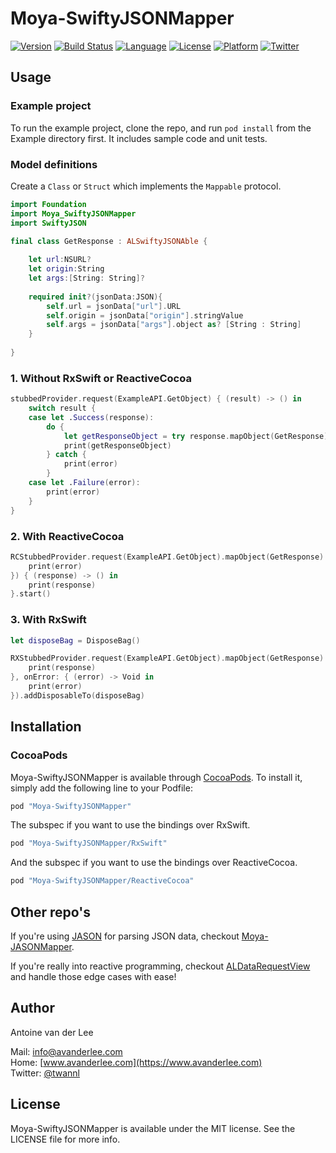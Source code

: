 # Moya-SwiftyJSONMapper

[![Version](https://img.shields.io/cocoapods/v/Moya-SwiftyJSONMapper.svg?style=flat)](http://cocoapods.org/pods/Moya-SwiftyJSONMapper)
[![Build Status](https://travis-ci.org/AvdLee/Moya-SwiftyJSONMapper.svg?style=flat&branch=master)](https://travis-ci.org/AvdLee/Moya-SwiftyJSONMapper)
[![Language](https://img.shields.io/badge/language-swift2.3-f48041.svg?style=flat)](https://developer.apple.com/swift)
[![License](https://img.shields.io/cocoapods/l/Moya-SwiftyJSONMapper.svg?style=flat)](http://cocoapods.org/pods/Moya-SwiftyJSONMapper)
[![Platform](https://img.shields.io/cocoapods/p/Moya-SwiftyJSONMapper.svg?style=flat)](http://cocoapods.org/pods/Moya-SwiftyJSONMapper)
[![Twitter](https://img.shields.io/badge/twitter-@twannl-blue.svg?style=flat)](http://twitter.com/twannl)

## Usage

### Example project
To run the example project, clone the repo, and run `pod install` from the Example directory first. It includes sample code and unit tests.


### Model definitions
Create a `Class` or `Struct` which implements the `Mappable` protocol.

```swift
import Foundation
import Moya_SwiftyJSONMapper
import SwiftyJSON

final class GetResponse : ALSwiftyJSONAble {
    
    let url:NSURL?
    let origin:String
    let args:[String: String]?
    
    required init?(jsonData:JSON){
        self.url = jsonData["url"].URL
        self.origin = jsonData["origin"].stringValue
        self.args = jsonData["args"].object as? [String : String]
    }
    
}
```

### 1. Without RxSwift or ReactiveCocoa
```swift
stubbedProvider.request(ExampleAPI.GetObject) { (result) -> () in
    switch result {
    case let .Success(response):
        do {
            let getResponseObject = try response.mapObject(GetResponse)
            print(getResponseObject)
        } catch {
            print(error)
        }
    case let .Failure(error):
        print(error)
    }
}
```

### 2. With ReactiveCocoa
```swift
RCStubbedProvider.request(ExampleAPI.GetObject).mapObject(GetResponse).on(failed: { (error) -> () in
    print(error)
}) { (response) -> () in
    print(response)
}.start()
```

### 3. With RxSwift
```swift
let disposeBag = DisposeBag()

RXStubbedProvider.request(ExampleAPI.GetObject).mapObject(GetResponse).subscribe(onNext: { (response) -> Void in
    print(response)
}, onError: { (error) -> Void in
    print(error)
}).addDisposableTo(disposeBag)
```

## Installation

### CocoaPods
Moya-SwiftyJSONMapper is available through [CocoaPods](http://cocoapods.org). To install
it, simply add the following line to your Podfile:

```ruby
pod "Moya-SwiftyJSONMapper"
```

The subspec if you want to use the bindings over RxSwift.

```ruby
pod "Moya-SwiftyJSONMapper/RxSwift"
```

And the subspec if you want to use the bindings over ReactiveCocoa.

```ruby
pod "Moya-SwiftyJSONMapper/ReactiveCocoa"
```


## Other repo's
If you're using [JASON](https://github.com/delba/JASON) for parsing JSON data, checkout [Moya-JASONMapper](https://github.com/AvdLee/Moya-JASONMapper).

If you're really into reactive programming, checkout [ALDataRequestView](https://github.com/AvdLee/ALDataRequestView) and handle those edge cases with ease! 

## Author

Antoine van der Lee 

Mail: [info@avanderlee.com](mailto:info@avanderlee.com)  
Home: [www.avanderlee.com](https://www.avanderlee.com)  
Twitter: [@twannl](https://www.twitter.com/twannl)
## License

Moya-SwiftyJSONMapper is available under the MIT license. See the LICENSE file for more info.

